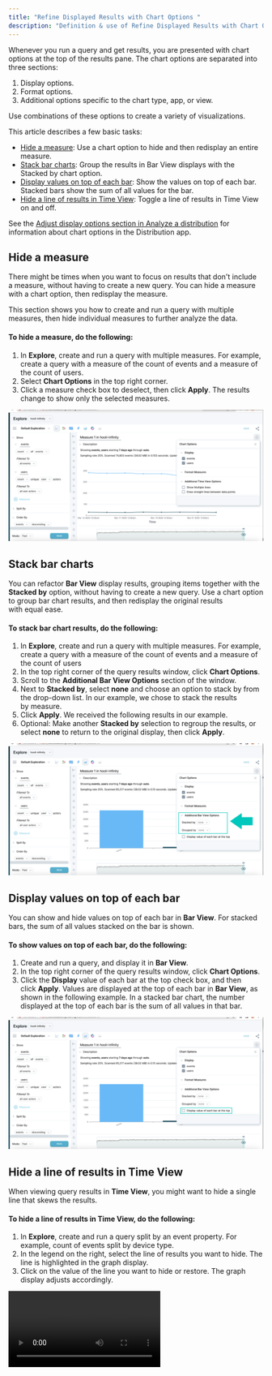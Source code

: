 ```yaml
---
title: "Refine Displayed Results with Chart Options "
description: "Definition & use of Refine Displayed Results with Chart Options "
---
```

Whenever you run a query and get results, you are presented with chart options at the top of the results pane. The chart options are separated into three sections:

1. Display options.
2. Format options.
3. Additional options specific to the chart type, app, or view.

Use combinations of these options to create a variety of visualizations.

This article describes a few basic tasks:

- [Hide a measure](#Hide-a-measure): Use a chart option to hide and then redisplay an entire measure. 
- [Stack bar charts](#Stack-bar-charts): Group the results in Bar View displays with the Stacked by chart option.
- [Display values on top of each bar](#Display-values-on-top-of-each-bar): Show the values on top of each bar. Stacked bars show the sum of all values for the bar.
- [Hide a line of results in Time View](#Hide-a-line-of-results-in-Time-View): Toggle a line of results in Time View on and off. 

See the [Adjust display options section in Analyze a distribution](https://behavure.ai/docs/wiki/spaces/CSSD/pages/1302496510/Analyze+a+distribution#Adjust-display-units) for information about chart options in the Distribution app.

## Hide a measure

There might be times when you want to focus on results that don't include a measure, without having to create a new query. You can hide a measure with a chart option, then redisplay the measure.

This section shows you how to create and run a query with multiple measures, then hide individual measures to further analyze the data.

#### To hide a measure, do the following:

1. In **Explore**, create and run a query with multiple measures. For example, create a query with a measure of the count of events and a measure of the count of users.
2. Select **Chart Options** in the top right corner.
3. Click a measure check box to deselect, then click **Apply**. The results change to show only the selected measures.

![](./attachments/hide%20a%20measure.png)

## Stack bar charts

You can refactor **Bar View** display results, grouping items together with the **Stacked by** option, without having to create a new query. Use a chart option to group bar chart results, and then redisplay the original results with equal ease.

#### To stack bar chart results, do the following:

1. In **Explore**, create and run a query with multiple measures. For example, create a query with a measure of the count of events and a measure of the count of users
2. In the top right corner of the query results window, click **Chart Options**.
3. Scroll to the **Additional Bar View Options** section of the window. 
4. Next to **Stacked by**, select **none** and choose an option to stack by from the drop-down list. In our example, we chose to stack the results by measure.
5. Click **Apply**. We received the following results in our example.
6. Optional: Make another **Stacked by** selection to regroup the results, or select **none** to return to the original display, then click **Apply**.

![](./attachments/stacked%20bar%20options.png)

## Display values on top of each bar

You can show and hide values on top of each bar in **Bar View**. For stacked bars, the sum of all values stacked on the bar is shown.

#### To show values on top of each bar, do the following:

1. Create and run a query, and display it in **Bar View**.
2. In the top right corner of the query results window, click **Chart Options**.
3. Click the **Display** value of each bar at the top check box, and then click **Apply**. Values are displayed at the top of each bar in **Bar View**, as shown in the following example. In a stacked bar chart, the number displayed at the top of each bar is the sum of all values in that bar.

![](./attachments/stacked%20bar%20options%20-2.png)

## Hide a line of results in Time View

When viewing query results in **Time View**, you might want to hide a single line that skews the results.

#### To hide a line of results in Time View, do the following:

1. In **Explore**, create and run a query split by an event property. For example, count of events split by device type.
2. In the legend on the right, select the line of results you want to hide. The line is highlighted in the graph display.
3. Click on the value of the line you want to hide or restore. The graph display adjusts accordingly.

![](./attachments/Screen%20Recording%202023-03-28%20at%2011.22.33%20AM.mov)